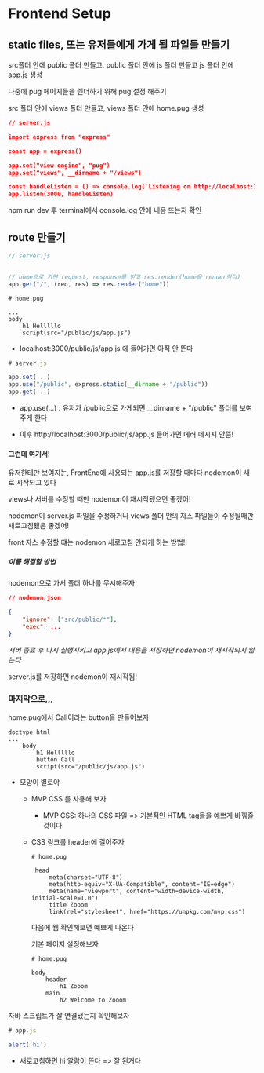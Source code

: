 # Frontend Setup



## static files, 또는 유저들에게 가게 될 파일들 만들기

src폴더 안에 public 폴더 만들고, public 폴더 안에 js 폴더 만들고 js 폴더 안에 app.js 생성



나중에 pug 페이지들을 렌더하기 위해 pug 설정 해주기



src 폴더 안에 views 폴더 만들고, views 폴더 안에 home.pug 생성



```json
// server.js

import express from "express"

const app = express()

app.set("view engine", "pug")
app.set("views", __dirname + "/views")

const handleListen = () => console.log(`Listening on http://localhost:3000`)
app.listen(3000, handleListen)
```



npm run dev 후 terminal에서 console.log 안에 내용 뜨는지 확인



## route 만들기

```js
// server.js


// home으로 가면 request, response를 받고 res.render(home을 render한다)
app.get("/", (req, res) => res.render("home"))
```



```pug
# home.pug

...
body 
    h1 Helllllo
    script(src="/public/js/app.js")
```

- localhost:3000/public/js/app.js 에 들어가면 아직 안 뜬다



```js
# server.js

app.set(...)
app.use("/public", express.static(__dirname + "/public"))
app.get(...)
```

- app.use(...) : 유저가 /public으로 가게되면 __dirname + "/public" 폴더를 보여주게 한다

- 이후 http://localhost:3000/public/js/app.js 들어가면 에러 메시지 안뜸!



#### 그런데 여기서!

유저한테만 보여지는, FrontEnd에 사용되는 app.js를 저장할 때마다 nodemon이 새로 시작되고 있다

views나 서버를 수정할 때만 nodemon이 재시작됐으면 좋겠어!

nodemon이 server.js 파일을 수정하거나 views 폴더 안의 자스 파일들이 수정될때만 새로고침됐음 좋겠어!

front 자스 수정할 떄는 nodemon 새로고침 안되게 하는 방법!!



##### 이를 해결할 방법

nodemon으로 가서 폴더 하나를 무시해주자

```json
// nodemon.json

{
    "ignore": ["src/public/*"],
    "exec": ...
}
```



*서버 종료 후 다시 실행시키고 app.js에서 내용을 저장하면 nodemon이 재시작되지 않는다*

server.js를 저장하면 nodemon이 재시작됨!





### 마지막으로,,,

home.pug에서 Call이라는 button을 만들어보자

```pug
doctype html
...
    body 
        h1 Helllllo
        button Call
        script(src="/public/js/app.js")
```

- 모양이 별로야

  - MVP CSS 를 사용해 보자
    - MVP CSS: 하나의 CSS 파일 => 기본적인 HTML tag들을 예쁘게 바꿔줄 것이다

  - CSS 링크를 header에 걸어주자

    ```pug
    # home.pug
    
     head
         meta(charset="UTF-8")
         meta(http-equiv="X-UA-Compatible", content="IE=edge")
         meta(name="viewport", content="width=device-width, initial-scale=1.0")
         title Zooom
         link(rel="stylesheet", href="https://unpkg.com/mvp.css")
    ```

    다음에 웹 확인해보면 예쁘게 나온다

    

    기본 페이지 설정해보자

    ```pug
    # home.pug
    
    body
        header 
        	h1 Zooom
        main 
        	h2 Welcome to Zooom
    ```

    

자바 스크립트가 잘 연결됐는지 확인해보자

```js
# app.js

alert('hi')
```

- 새로고침하면 hi 알람이 뜬다 => 잘 된거다

